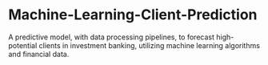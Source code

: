 # Machine-Learning-Client-Prediction
 A predictive model, with data processing pipelines, to forecast high-potential clients in investment banking, utilizing machine learning algorithms and financial data.
